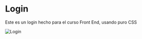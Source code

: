 # Login
Este es un login hecho para el curso Front End, usando puro CSS

![Login](https://user-images.githubusercontent.com/19762166/213780963-d94a33a6-872d-4aae-a127-953f5ec95937.PNG)
